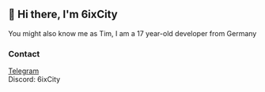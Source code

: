 ## 👋 Hi there, I'm 6ixCity

You might also know me as Tim, I am a 17 year-old developer from Germany

### Contact

[Telegram](https://t.me/x6ixCityx) <br>
Discord: 6ixCity
